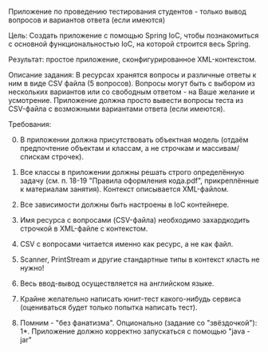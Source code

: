 Приложение по проведению тестирования студентов - только вывод вопросов и вариантов ответа (если имеются)

Цель:
Создать приложение с помощью Spring IoC, чтобы познакомиться с основной функциональностью IoC, на которой строится весь
Spring.

Результат: простое приложение, сконфигурированное XML-контекстом.

Описание задания:
В ресурсах хранятся вопросы и различные ответы к ним в виде CSV файла (5 вопросов). Вопросы могут быть с выбором из
нескольких вариантов или со свободным ответом - на Ваше желание и усмотрение. Приложение должна просто вывести вопросы
теста из CSV-файла с возможными вариантами ответа (если имеются).

Требования:

0. В приложении должна присутствовать объектная модель (отдаём предпочтение объектам и классам, а не строчкам и
   массивам/спискам строчек).

1. Все классы в приложении должны решать строго определённую задачу (см. п. 18-19 "Правила оформления кода.pdf",
   прикреплённые к материалам занятия). Контекст описывается XML-файлом.

2. Все зависимости должны быть настроены в IoC контейнере.

3. Имя ресурса с вопросами (CSV-файла) необходимо захардкодить строчкой в XML-файле с контекстом.

4. CSV с вопросами читается именно как ресурс, а не как файл.

5. Scanner, PrintStream и другие стандартные типы в контекст класть не нужно!

6. Весь ввод-вывод осуществляется на английском языке.

7. Крайне желательно написать юнит-тест какого-нибудь сервиса (оцениваться будет только попытка написать тест).

8. Помним - "без фанатизма". Опционально (задание со "звёздочкой"): 1*. Приложение должно корректно запускаться с
   помощью "java -jar"